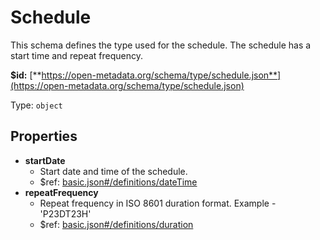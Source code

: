 # Schedule

This schema defines the type used for the schedule. The schedule has a start time and repeat frequency.

**$id:** [**https://open-metadata.org/schema/type/schedule.json**](https://open-metadata.org/schema/type/schedule.json)

Type: `object`

## Properties

* **startDate**
  * Start date and time of the schedule.
  * $ref: [basic.json\#/definitions/dateTime](basic.md#types-definitions-in-this-schema)
* **repeatFrequency**
  * Repeat frequency in ISO 8601 duration format. Example - 'P23DT23H'
  * $ref: [basic.json\#/definitions/duration](basic.md#types-definitions-in-this-schema)

